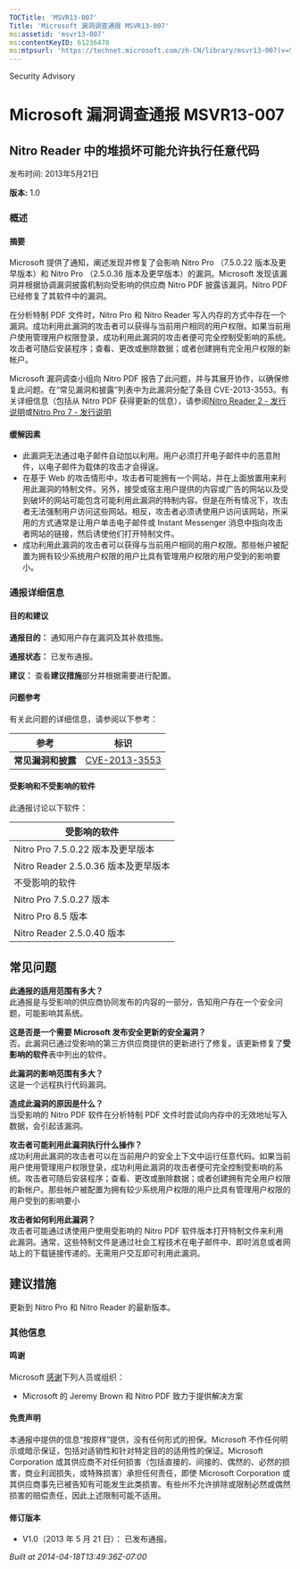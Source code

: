 ```yaml
---
TOCTitle: 'MSVR13-007'
Title: 'Microsoft 漏洞调查通报 MSVR13-007'
ms:assetid: 'msvr13-007'
ms:contentKeyID: 61236470
ms:mtpsurl: 'https://technet.microsoft.com/zh-CN/library/msvr13-007(v=Security.10)'
---
```


Security Advisory

Microsoft 漏洞调查通报 MSVR13-007
=================================

Nitro Reader 中的堆损坏可能允许执行任意代码
-------------------------------------------

发布时间: 2013年5月21日

**版本:** 1.0

### 概述

#### 摘要

Microsoft 提供了通知，阐述发现并修复了会影响 Nitro Pro （7.5.0.22 版本及更早版本）和 Nitro Pro （2.5.0.36 版本及更早版本）的漏洞。Microsoft 发现该漏洞并根据协调漏洞披露机制向受影响的供应商 Nitro PDF 披露该漏洞。Nitro PDF 已经修复了其软件中的漏洞。

在分析特制 PDF 文件时，Nitro Pro 和 Nitro Reader 写入内存的方式中存在一个漏洞。成功利用此漏洞的攻击者可以获得与当前用户相同的用户权限。如果当前用户使用管理用户权限登录，成功利用此漏洞的攻击者便可完全控制受影响的系统。攻击者可随后安装程序；查看、更改或删除数据；或者创建拥有完全用户权限的新帐户。

Microsoft 漏洞调查小组向 Nitro PDF 报告了此问题，并与其展开协作，以确保修复此问题。在“常见漏洞和披露”列表中为此漏洞分配了条目 CVE-2013-3553。有关详细信息（包括从 Nitro PDF 获得更新的信息），请参阅[Nitro Reader 2 - 发行说明](http://install.nitropdf.com/reader_25045/en/nitroreader_2_release_notes_en.pdf)或[Nitro Pro 7 - 发行说明](http://install.nitropdf.com/professional/nitro-pro-7.pdf)

#### 缓解因素

-   此漏洞无法通过电子邮件自动加以利用。用户必须打开电子邮件中的恶意附件，以电子邮件为载体的攻击才会得逞。
-   在基于 Web 的攻击情形中，攻击者可能拥有一个网站，并在上面放置用来利用此漏洞的特制文件。另外，接受或宿主用户提供的内容或广告的网站以及受到破坏的网站可能包含可能利用此漏洞的特制内容。但是在所有情况下，攻击者无法强制用户访问这些网站。相反，攻击者必须诱使用户访问该网站，所采用的方式通常是让用户单击电子邮件或 Instant Messenger 消息中指向攻击者网站的链接，然后诱使他们打开特制文件。
-   成功利用此漏洞的攻击者可以获得与当前用户相同的用户权限。那些帐户被配置为拥有较少系统用户权限的用户比具有管理用户权限的用户受到的影响要小。

### 通报详细信息

#### 目的和建议

**通报目的：** 通知用户存在漏洞及其补救措施。

**通报状态：** 已发布通报。

**建议：** 查看**建议措施**部分并根据需要进行配置。

#### 问题参考

有关此问题的详细信息，请参阅以下参考：

| 参考               | 标识                                                                             |
|--------------------|----------------------------------------------------------------------------------|
| **常见漏洞和披露** | [CVE-2013-3553](http://www.cve.mitre.org/cgi-bin/cvename.cgi?name=cve-2013-3553) |

#### 受影响和不受影响的软件

此通报讨论以下软件：

| 受影响的软件                         |
|--------------------------------------|
| Nitro Pro 7.5.0.22 版本及更早版本    |
| Nitro Reader 2.5.0.36 版本及更早版本 |
| 不受影响的软件                       |
| Nitro Pro 7.5.0.27 版本              |
| Nitro Pro 8.5 版本                   |
| Nitro Reader 2.5.0.40 版本           |

常见问题
--------


**此通报的适用范围有多大？**  
此通报是与受影响的供应商协同发布的内容的一部分，告知用户存在一个安全问题，可能影响其系统。

**这是否是一个需要 Microsoft 发布安全更新的安全漏洞？**  
否。此漏洞已通过受影响的第三方供应商提供的更新进行了修复。该更新修复了**受影响的软件**表中列出的软件。

**此漏洞的影响范围有多大？**  
这是一个远程执行代码漏洞。

**造成此漏洞的原因是什么？**  
当受影响的 Nitro PDF 软件在分析特制 PDF 文件时尝试向内存中的无效地址写入数据，会引起该漏洞。

**攻击者可能利用此漏洞执行什么操作？**  
成功利用此漏洞的攻击者可以在当前用户的安全上下文中运行任意代码。如果当前用户使用管理用户权限登录，成功利用此漏洞的攻击者便可完全控制受影响的系统。攻击者可随后安装程序；查看、更改或删除数据；或者创建拥有完全用户权限的新帐户。那些帐户被配置为拥有较少系统用户权限的用户比具有管理用户权限的用户受到的影响要小

**攻击者如何利用此漏洞？**  
攻击者可能通过诱使用户使用受影响的 Nitro PDF 软件版本打开特制文件来利用此漏洞。通常，这些特制文件是通过社会工程技术在电子邮件中、即时消息或者网站上的下载链接传递的。无需用户交互即可利用此漏洞。

建议措施
--------


更新到 Nitro Pro 和 Nitro Reader 的最新版本。

### 其他信息

#### 鸣谢

Microsoft [感谢](http://go.microsoft.com/fwlink/?linkid=21127)下列人员或组织：

-   Microsoft 的 Jeremy Brown 和 Nitro PDF 致力于提供解决方案

#### 免责声明

本通报中提供的信息“按原样”提供，没有任何形式的担保。Microsoft 不作任何明示或暗示保证，包括对适销性和针对特定目的的适用性的保证。Microsoft Corporation 或其供应商不对任何损害（包括直接的、间接的、偶然的、必然的损害，商业利润损失，或特殊损害）承担任何责任，即使 Microsoft Corporation 或其供应商事先已被告知有可能发生此类损害。有些州不允许排除或限制必然或偶然损害的赔偿责任，因此上述限制可能不适用。

#### 修订版本

-   V1.0（2013 年 5 月 21 日）： 已发布通报。

*Built at 2014-04-18T13:49:36Z-07:00*
